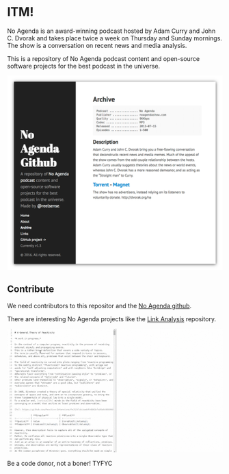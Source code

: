 # ITM!

No Agenda is an award-winning podcast hosted by Adam Curry and John C. Dvorak and takes place twice a week on Thursday and Sunday mornings. The show is a conversation on recent news and media analysis.

This is a repository of No Agenda podcast content and open-source software projects for the best podcast in the universe.

![](/public/na-github.png)

## Contribute

We need contributors to this repositor and the [No Agenda github](No-Agenda).

There are interesting No Agenda projects like the [Link Analysis](https://github.com/No-Agenda/Link-Analysis) repository.

![](/public/atom-markdow-mindmap-example.gif)

Be a code donor, not a boner!
TYFYC
